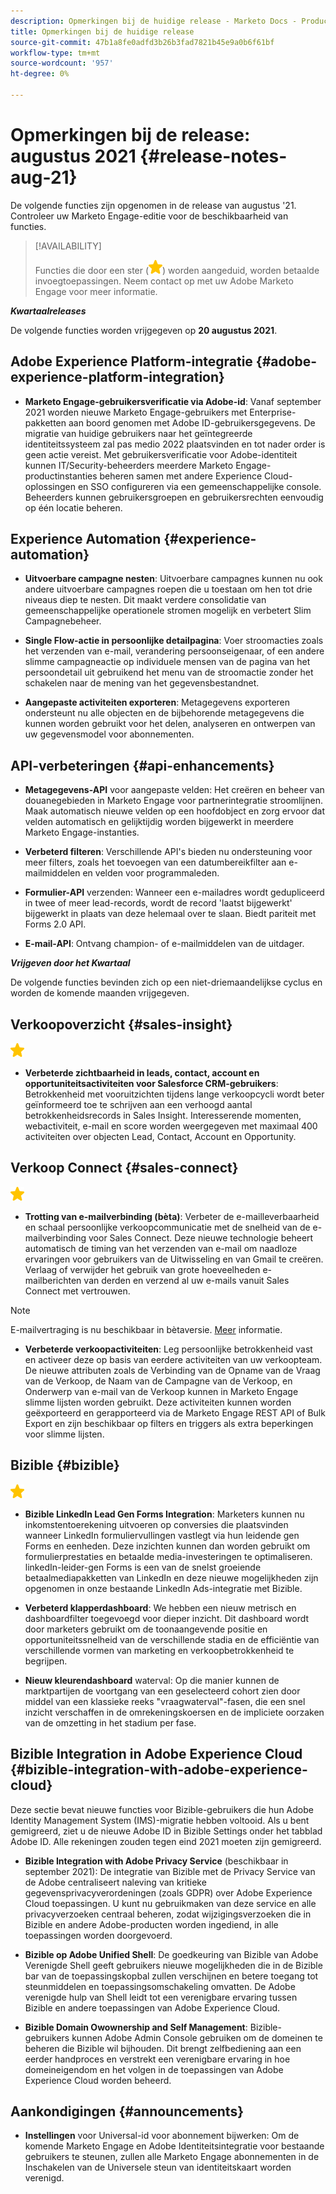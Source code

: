 ```yaml
---
description: Opmerkingen bij de huidige release - Marketo Docs - Productdocumentatie
title: Opmerkingen bij de huidige release
source-git-commit: 47b1a8fe0adfd3b26b3fad7821b45e9a0b6f61bf
workflow-type: tm+mt
source-wordcount: '957'
ht-degree: 0%

---
```


# Opmerkingen bij de release: augustus 2021 {#release-notes-aug-21}

De volgende functies zijn opgenomen in de release van augustus &#39;21. Controleer uw Marketo Engage-editie voor de beschikbaarheid van functies.

>[!AVAILABILITY]
>
>Functies die door een ster (![](assets/yellow-star.png)) worden aangeduid, worden betaalde invoegtoepassingen. Neem contact op met uw Adobe Marketo Engage voor meer informatie.

**_Kwartaalreleases_**

De volgende functies worden vrijgegeven op **20 augustus 2021**.

## Adobe Experience Platform-integratie {#adobe-experience-platform-integration}

* **Marketo Engage-gebruikersverificatie via Adobe-id**: Vanaf september 2021 worden nieuwe Marketo Engage-gebruikers met Enterprise-pakketten aan boord genomen met Adobe ID-gebruikersgegevens. De migratie van huidige gebruikers naar het geïntegreerde identiteitssysteem zal pas medio 2022 plaatsvinden en tot nader order is geen actie vereist. Met gebruikersverificatie voor Adobe-identiteit kunnen IT/Security-beheerders meerdere Marketo Engage-productinstanties beheren samen met andere Experience Cloud-oplossingen en SSO configureren via een gemeenschappelijke console. Beheerders kunnen gebruikersgroepen en gebruikersrechten eenvoudig op één locatie beheren.

## Experience Automation {#experience-automation}

* **Uitvoerbare campagne nesten**: Uitvoerbare campagnes kunnen nu ook andere uitvoerbare campagnes roepen die u toestaan om hen tot drie niveaus diep te nesten. Dit maakt verdere consolidatie van gemeenschappelijke operationele stromen mogelijk en verbetert Slim Campagnebeheer.

* **Single Flow-actie in persoonlijke detailpagina**: Voer stroomacties zoals het verzenden van e-mail, verandering persoonseigenaar, of een andere slimme campagneactie op individuele mensen van de pagina van het persoondetail uit gebruikend het menu van de stroomactie zonder het schakelen naar de mening van het gegevensbestandnet.

* **Aangepaste activiteiten exporteren**: Metagegevens exporteren ondersteunt nu alle objecten en de bijbehorende metagegevens die kunnen worden gebruikt voor het delen, analyseren en ontwerpen van uw gegevensmodel voor abonnementen.

## API-verbeteringen {#api-enhancements}

* **Metagegevens-API** voor aangepaste velden: Het creëren en beheer van douanegebieden in Marketo Engage voor partnerintegratie stroomlijnen. Maak automatisch nieuwe velden op een hoofdobject en zorg ervoor dat velden automatisch en gelijktijdig worden bijgewerkt in meerdere Marketo Engage-instanties.

* **Verbeterd filteren**: Verschillende API&#39;s bieden nu ondersteuning voor meer filters, zoals het toevoegen van een datumbereikfilter aan e-mailmiddelen en velden voor programmaleden.

* **Formulier-API** verzenden: Wanneer een e-mailadres wordt gedupliceerd in twee of meer lead-records, wordt de record &#39;laatst bijgewerkt&#39; bijgewerkt in plaats van deze helemaal over te slaan. Biedt pariteit met Forms 2.0 API.

* **E-mail-API**: Ontvang champion- of e-mailmiddelen van de uitdager.

**_Vrijgeven door het Kwartaal_**

De volgende functies bevinden zich op een niet-driemaandelijkse cyclus en worden de komende maanden vrijgegeven.

## Verkoopoverzicht {#sales-insight}

![(ster)](assets/yellow-star.png)

* **Verbeterde zichtbaarheid in leads, contact, account en opportuniteitsactiviteiten voor Salesforce CRM-gebruikers**: Betrokkenheid met vooruitzichten tijdens lange verkoopcycli wordt beter geïnformeerd toe te schrijven aan een verhoogd aantal betrokkenheidsrecords in Sales Insight. Interesserende momenten, webactiviteit, e-mail en score worden weergegeven met maximaal 400 activiteiten over objecten Lead, Contact, Account en Opportunity.

## Verkoop Connect {#sales-connect}

![(ster)](assets/yellow-star.png)

* **Trotting van e-mailverbinding (bèta)**: Verbeter de e-mailleverbaarheid en schaal persoonlijke verkoopcommunicatie met de snelheid van de e-mailverbinding voor Sales Connect. Deze nieuwe technologie beheert automatisch de timing van het verzenden van e-mail om naadloze ervaringen voor gebruikers van de Uitwisseling en van Gmail te creëren. Verlaag of verwijder het gebruik van grote hoeveelheden e-mailberichten van derden en verzend al uw e-mails vanuit Sales Connect met vertrouwen.

>[!NOTE]
>
>E-mailvertraging is nu beschikbaar in bètaversie. [Meer](/help/marketo/product-docs/marketo-sales-connect/email/email-delivery/email-connection-throttling.md) informatie.

* **Verbeterde verkoopactiviteiten**: Leg persoonlijke betrokkenheid vast en activeer deze op basis van eerdere activiteiten van uw verkoopteam. De nieuwe attributen zoals de Verbinding van de Opname van de Vraag van de Verkoop, de Naam van de Campagne van de Verkoop, en Onderwerp van e-mail van de Verkoop kunnen in Marketo Engage slimme lijsten worden gebruikt.  Deze activiteiten kunnen worden geëxporteerd en gerapporteerd via de Marketo Engage REST API of Bulk Export en zijn beschikbaar op filters en triggers als extra beperkingen voor slimme lijsten.

## Bizible {#bizible}

![](assets/yellow-star.png)

* **Bizible LinkedIn Lead Gen Forms Integration**: Marketers kunnen nu inkomstentoerekening uitvoeren op conversies die plaatsvinden wanneer LinkedIn formuliervullingen vastlegt via hun leidende gen Forms en eenheden. Deze inzichten kunnen dan worden gebruikt om formulierprestaties en betaalde media-investeringen te optimaliseren. linkedIn-leider-gen Forms is een van de snelst groeiende betaalmediapakketten van LinkedIn en deze nieuwe mogelijkheden zijn opgenomen in onze bestaande LinkedIn Ads-integratie met Bizible. 
 
* **Verbeterd klapperdashboard**: We hebben een nieuw metrisch en dashboardfilter toegevoegd voor dieper inzicht. Dit dashboard wordt door marketers gebruikt om de toonaangevende positie en opportuniteitssnelheid van de verschillende stadia en de efficiëntie van verschillende vormen van marketing en verkoopbetrokkenheid te begrijpen.

* **Nieuw kleurendashboard** waterval: Op die manier kunnen de marktpartijen de voortgang van een geselecteerd cohort zien door middel van een klassieke reeks &quot;vraagwaterval&quot;-fasen, die een snel inzicht verschaffen in de omrekeningskoersen en de impliciete oorzaken van de omzetting in het stadium per fase.

## Bizible Integration in Adobe Experience Cloud {#bizible-integration-with-adobe-experience-cloud}

Deze sectie bevat nieuwe functies voor Bizible-gebruikers die hun Adobe Identity Management System (IMS)-migratie hebben voltooid. Als u bent gemigreerd, ziet u de nieuwe Adobe ID in Bizible Settings onder het tabblad Adobe ID. Alle rekeningen zouden tegen eind 2021 moeten zijn gemigreerd.

* **Bizible Integration with Adobe Privacy Service**  (beschikbaar in september 2021): De integratie van Bizible met de Privacy Service van de Adobe centraliseert naleving van kritieke gegevensprivacyverordeningen (zoals GDPR) over Adobe Experience Cloud toepassingen. U kunt nu gebruikmaken van deze service en alle privacyverzoeken centraal beheren, zodat wijzigingsverzoeken die in Bizible en andere Adobe-producten worden ingediend, in alle toepassingen worden doorgevoerd.

* **Bizible op Adobe Unified Shell**: De goedkeuring van Bizible van Adobe Verenigde Shell geeft gebruikers nieuwe mogelijkheden die in de Bizible bar van de toepassingskopbal zullen verschijnen en betere toegang tot steunmiddelen en toepassingsomschakeling omvatten. De Adobe verenigde hulp van Shell leidt tot een verenigbare ervaring tussen Bizible en andere toepassingen van Adobe Experience Cloud.

* **Bizible Domain Owownership and Self Management**: Bizible-gebruikers kunnen Adobe Admin Console gebruiken om de domeinen te beheren die Bizible wil bijhouden. Dit brengt zelfbediening aan een eerder handproces en verstrekt een verenigbare ervaring in hoe domeineigendom en het volgen in de toepassingen van Adobe Experience Cloud worden beheerd.

## Aankondigingen {#announcements}

* **Instellingen** voor Universal-id voor abonnement bijwerken: Om de komende Marketo Engage en Adobe Identiteitsintegratie voor bestaande gebruikers te steunen, zullen alle Marketo Engage abonnementen in de Inschakelen van de Universele steun van identiteitskaart worden verenigd.
